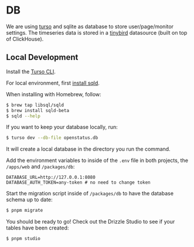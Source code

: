 # DB

We are using [turso](https://turso.tech) and sqlite as database to store
user/page/monitor settings. The timeseries data is stored in a
[tinybird](https://tinybird.co) datasource (built on top of ClickHouse).

## Local Development

Install the [Turso CLI](https://docs.turso.tech/reference/turso-cli).

For local environment, first
[install sqld](https://github.com/libsql/sqld/blob/main/docs/BUILD-RUN.md).

When installing with Homebrew, follow:

```bash
$ brew tap libsql/sqld
$ brew install sqld-beta
$ sqld --help
```

If you want to keep your database locally, run:

```bash
$ turso dev --db-file openstatus.db
```

It will create a local database in the directory you run the command.

Add the environment variables to inside of the `.env` file in both projects, the
`/apps/web` and `/packages/db`:

```env
DATABASE_URL=http://127.0.0.1:8080
DATABASE_AUTH_TOKEN=any-token # no need to change token
```

Start the migration script inside of `/packages/db` to have the database schema
up to date:

```bash
$ pnpm migrate
```

You should be ready to go! Check out the Drizzle Studio to see if your tables
have been created:

```$
$ pnpm studio
```
